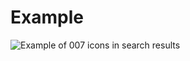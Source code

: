 # Example
![Example of 007 icons in search results]([https://raw.githubusercontent.com/jsonks/Koha-Modifications/main/OPAC/Add007IconsViaAPI/img/Example_007Icons.png](https://raw.githubusercontent.com/jsonks/Koha-Modifications/main/OPAC/CustomCollectionCodeIcons/img/CustomCollectionCodeIconsExample.PNG))
